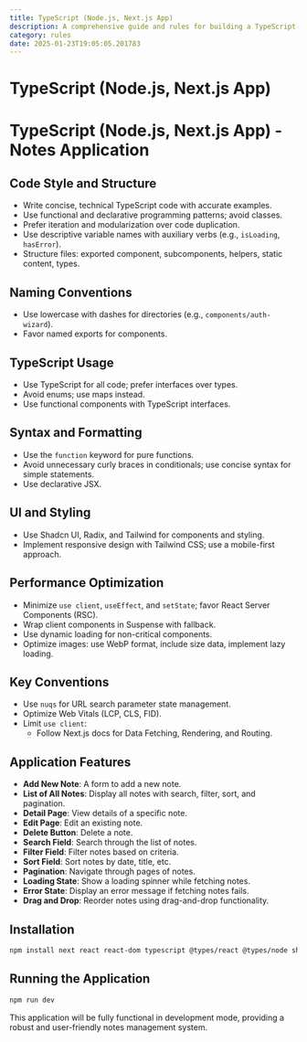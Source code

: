 ```yaml
---
title: TypeScript (Node.js, Next.js App)
description: A comprehensive guide and rules for building a TypeScript-based Notes Application using Node.js, Next.js App Router, React, Shadcn UI, Radix UI, and Tailwind CSS. This application includes features like adding, editing, deleting notes, search, filter, sort, pagination, loading states, error handling, and drag-and-drop functionality.
category: rules
date: 2025-01-23T19:05:05.201783
---
```



# TypeScript (Node.js, Next.js App)

# TypeScript (Node.js, Next.js App) - Notes Application

## Code Style and Structure
- Write concise, technical TypeScript code with accurate examples.
- Use functional and declarative programming patterns; avoid classes.
- Prefer iteration and modularization over code duplication.
- Use descriptive variable names with auxiliary verbs (e.g., `isLoading`, `hasError`).
- Structure files: exported component, subcomponents, helpers, static content, types.

## Naming Conventions
- Use lowercase with dashes for directories (e.g., `components/auth-wizard`).
- Favor named exports for components.

## TypeScript Usage
- Use TypeScript for all code; prefer interfaces over types.
- Avoid enums; use maps instead.
- Use functional components with TypeScript interfaces.

## Syntax and Formatting
- Use the `function` keyword for pure functions.
- Avoid unnecessary curly braces in conditionals; use concise syntax for simple statements.
- Use declarative JSX.

## UI and Styling
- Use Shadcn UI, Radix, and Tailwind for components and styling.
- Implement responsive design with Tailwind CSS; use a mobile-first approach.

## Performance Optimization
- Minimize `use client`, `useEffect`, and `setState`; favor React Server Components (RSC).
- Wrap client components in Suspense with fallback.
- Use dynamic loading for non-critical components.
- Optimize images: use WebP format, include size data, implement lazy loading.

## Key Conventions
- Use `nuqs` for URL search parameter state management.
- Optimize Web Vitals (LCP, CLS, FID).
- Limit `use client`:
  - Follow Next.js docs for Data Fetching, Rendering, and Routing.

## Application Features
- **Add New Note**: A form to add a new note.
- **List of All Notes**: Display all notes with search, filter, sort, and pagination.
- **Detail Page**: View details of a specific note.
- **Edit Page**: Edit an existing note.
- **Delete Button**: Delete a note.
- **Search Field**: Search through the list of notes.
- **Filter Field**: Filter notes based on criteria.
- **Sort Field**: Sort notes by date, title, etc.
- **Pagination**: Navigate through pages of notes.
- **Loading State**: Show a loading spinner while fetching notes.
- **Error State**: Display an error message if fetching notes fails.
- **Drag and Drop**: Reorder notes using drag-and-drop functionality.

## Installation
```bash
npm install next react react-dom typescript @types/react @types/node shadcn-ui radix-ui tailwindcss
```

## Running the Application
```bash
npm run dev
```

This application will be fully functional in development mode, providing a robust and user-friendly notes management system.
